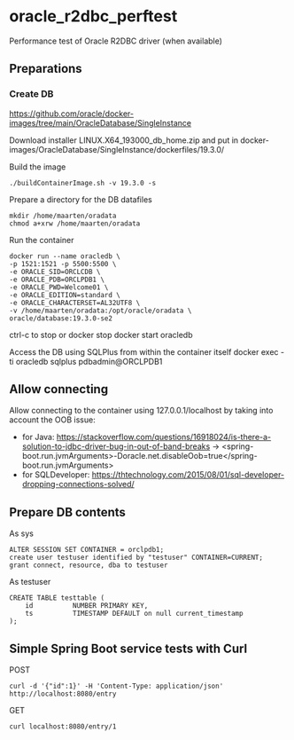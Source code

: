 # oracle_r2dbc_perftest
Performance test of Oracle R2DBC driver (when available)

## Preparations

### Create DB
https://github.com/oracle/docker-images/tree/main/OracleDatabase/SingleInstance

Download installer LINUX.X64_193000_db_home.zip and put in docker-images/OracleDatabase/SingleInstance/dockerfiles/19.3.0/

Build the image
```
./buildContainerImage.sh -v 19.3.0 -s
```

Prepare a directory for the DB datafiles
```
mkdir /home/maarten/oradata
chmod a+xrw /home/maarten/oradata
```

Run the container
```
docker run --name oracledb \
-p 1521:1521 -p 5500:5500 \
-e ORACLE_SID=ORCLCDB \
-e ORACLE_PDB=ORCLPDB1 \
-e ORACLE_PWD=Welcome01 \
-e ORACLE_EDITION=standard \
-e ORACLE_CHARACTERSET=AL32UTF8 \
-v /home/maarten/oradata:/opt/oracle/oradata \
oracle/database:19.3.0-se2
```

ctrl-c to stop or docker stop
docker start oracledb

Access the DB using SQLPlus from within the container itself
    docker exec -ti oracledb sqlplus pdbadmin@ORCLPDB1

## Allow connecting
Allow connecting to the container using 127.0.0.1/localhost by taking into account the OOB issue:
- for Java: https://stackoverflow.com/questions/16918024/is-there-a-solution-to-jdbc-driver-bug-in-out-of-band-breaks -> <spring-boot.run.jvmArguments>-Doracle.net.disableOob=true</spring-boot.run.jvmArguments>
- for SQLDeveloper: https://thtechnology.com/2015/08/01/sql-developer-dropping-connections-solved/

## Prepare DB contents

As sys
```
ALTER SESSION SET CONTAINER = orclpdb1;
create user testuser identified by "testuser" CONTAINER=CURRENT;
grant connect, resource, dba to testuser
```

As testuser
```
CREATE TABLE testtable (
    id          NUMBER PRIMARY KEY,
    ts          TIMESTAMP DEFAULT on null current_timestamp
);
```

## Simple Spring Boot service tests with Curl

POST
```
curl -d '{"id":1}' -H 'Content-Type: application/json' http://localhost:8080/entry
```

GET
```
curl localhost:8080/entry/1
```
